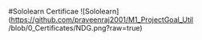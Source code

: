 
#Sololearn Certificae
![Sololearn](https://github.com/praveenraj2001/M1_ProjectGoal_Util
/blob/0_Certificates/NDG.png?raw=true)